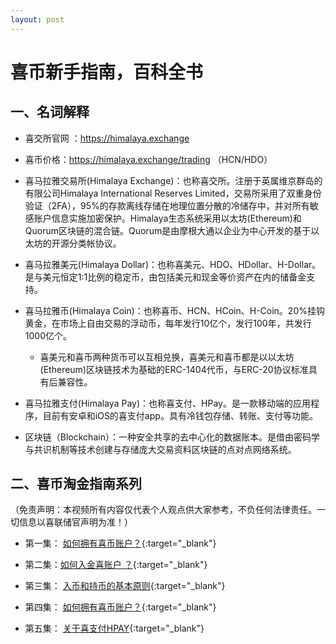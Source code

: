 ```yaml
---
layout: post
---
```

# 喜币新手指南，百科全书

## 一、名词解释

* 喜交所官网 ：https://himalaya.exchange
* 喜币价格：https://himalaya.exchange/trading （HCN/HDO）
* 喜马拉雅交易所(Himalaya Exchange)：也称喜交所。注册于英属维京群岛的有限公司Himalaya International Reserves Limited，交易所采用了双重身份验证（2FA），95%的存款离线存储在地理位置分散的冷储存中，并对所有敏感账户信息实施加密保护。Himalaya生态系统采用以太坊(Ethereum)和Quorum区块链的混合链。Quorum是由摩根大通以企业为中心开发的基于以太坊的开源分类帐协议。
* 喜马拉雅美元(Himalaya Dollar)：也称喜美元、HDO、HDollar、H-Dollar。是与美元恒定1:1比例的稳定币，由包括美元和现金等价资产在内的储备金支持。
* 喜马拉雅币(Himalaya Coin)：也称喜币、HCN、HCoin、H-Coin。20%挂钩黄金，在市场上自由交易的浮动币，每年发行10亿个，发行100年，共发行1000亿个。
    *  喜美元和喜币两种货币可以互相兑换，喜美元和喜币都是以以太坊(Ethereum)区块链技术为基础的ERC-1404代币，与ERC-20协议标准具有后兼容性。
* 喜马拉雅支付(Himalaya Pay)：也称喜支付、HPay。是一款移动端的应用程序，目前有安卓和iOS的喜支付app。具有冷钱包存储、转账、支付等功能。

* 区块链（Blockchain）：一种安全共享的去中心化的数据账本。是借由密码学与共识机制等技术创建与存储庞大交易资料区块链的点对点网络系统。

## 二、喜币淘金指南系列

（免责声明：本视频所有内容仅代表个人观点供大家参考，不负任何法律责任。一切信息以喜联储官声明为准！）
* 第一集： [如何拥有喜币账户？]( https://gettr.com/post/pg4ije61c6/){:target="_blank"} 

* 第二集：[如何入金喜账户 ？]( https://gettr.com/post/pg9oa6f4e9/){:target="_blank"} 

* 第三集： [入币和持币的基本原则]( https://gettr.com/post/pgss3h0695/){:target="_blank"} 

* 第四集： [如何拥有喜币账户？]( https://gettr.com/post/pimzmuc261/){:target="_blank"} 

* 第五集：   [关于喜支付HPAY]( https://gettr.com/post/psr8xo8ddc/){:target="_blank"} 


       


